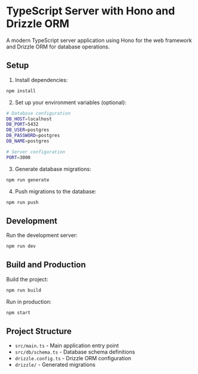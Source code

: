# TypeScript Server with Hono and Drizzle ORM

A modern TypeScript server application using Hono for the web framework and Drizzle ORM for database operations.

## Setup

1. Install dependencies:
```bash
npm install
```

2. Set up your environment variables (optional):
```bash
# Database configuration
DB_HOST=localhost
DB_PORT=5432
DB_USER=postgres
DB_PASSWORD=postgres
DB_NAME=postgres

# Server configuration
PORT=3000
```

3. Generate database migrations:
```bash
npm run generate
```

4. Push migrations to the database:
```bash
npm run push
```

## Development

Run the development server:
```bash
npm run dev
```

## Build and Production

Build the project:
```bash
npm run build
```

Run in production:
```bash
npm start
```

## Project Structure

- `src/main.ts` - Main application entry point
- `src/db/schema.ts` - Database schema definitions
- `drizzle.config.ts` - Drizzle ORM configuration
- `drizzle/` - Generated migrations
